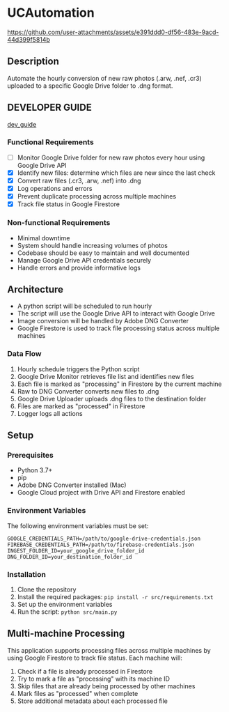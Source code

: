 # UCAutomation

https://github.com/user-attachments/assets/e391ddd0-df56-483e-9acd-44d399f5814b

## Description
Automate the hourly conversion of new raw photos (.arw, .nef, .cr3) uploaded to a specific Google Drive folder to .dng format.

## DEVELOPER GUIDE

[dev_guide](https://github.com/dawsonpar/UCAutomation/blob/main/dev_guide.md)

### Functional Requirements

- [ ] Monitor Google Drive folder for new raw photos every hour using Google Drive API
- [x] Identify new files: determine which files are new since the last check
- [x] Convert raw files (.cr3, .arw, .nef) into .dng
- [x] Log operations and errors
- [x] Prevent duplicate processing across multiple machines
- [x] Track file status in Google Firestore

### Non-functional Requirements

- Minimal downtime
- System should handle increasing volumes of photos
- Codebase should be easy to maintain and well documented
- Manage Google Drive API credentials securely
- Handle errors and provide informative logs

## Architecture

- A python script will be scheduled to run hourly
- The script will use the Google Drive API to interact with Google Drive
- Image conversion will be handled by Adobe DNG Converter
- Google Firestore is used to track file processing status across multiple machines

### Data Flow

1. Hourly schedule triggers the Python script
2. Google Drive Monitor retrieves file list and identifies new files
3. Each file is marked as "processing" in Firestore by the current machine
4. Raw to DNG Converter converts new files to .dng
5. Google Drive Uploader uploads .dng files to the destination folder
6. Files are marked as "processed" in Firestore
7. Logger logs all actions

## Setup

### Prerequisites

- Python 3.7+
- pip
- Adobe DNG Converter installed (Mac)
- Google Cloud project with Drive API and Firestore enabled

### Environment Variables

The following environment variables must be set:

```
GOOGLE_CREDENTIALS_PATH=/path/to/google-drive-credentials.json
FIREBASE_CREDENTIALS_PATH=/path/to/firebase-credentials.json
INGEST_FOLDER_ID=your_google_drive_folder_id
DNG_FOLDER_ID=your_destination_folder_id
```

### Installation

1. Clone the repository
2. Install the required packages: `pip install -r src/requirements.txt`
3. Set up the environment variables
4. Run the script: `python src/main.py`

## Multi-machine Processing

This application supports processing files across multiple machines by using Google Firestore to track file status. Each machine will:

1. Check if a file is already processed in Firestore
2. Try to mark a file as "processing" with its machine ID
3. Skip files that are already being processed by other machines
4. Mark files as "processed" when complete
5. Store additional metadata about each processed file
